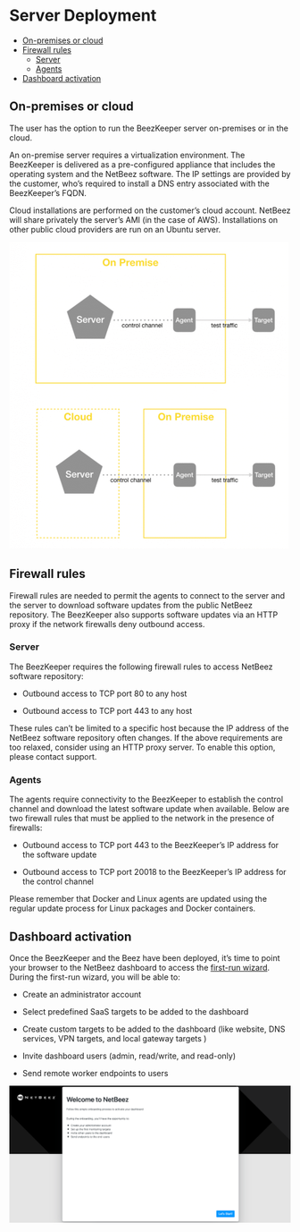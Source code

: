 # Server Deployment

- [On-premises or cloud](#on-premise-or-cloud)
- [Firewall rules](#firewall-rules)
	- [Server](#server)
	- [Agents](#agents)
- [Dashboard activation](#dashboard-activation)

## On-premises or cloud

The user has the option to run the BeezKeeper server on-premises or in the cloud. 

An on-premise server requires a virtualization environment. The BeezKeeper is delivered as a pre-configured appliance that includes the operating system and the NetBeez software. The IP settings are provided by the customer, who’s required to install a DNS entry associated with the BeezKeeper’s FQDN.

Cloud installations are performed on the customer’s cloud account. NetBeez will share privately the server’s AMI (in the case of AWS). Installations on other public cloud providers are run on an Ubuntu server.

![Deployment Options](assets/12.deployment-options.png)

## Firewall rules

Firewall rules are needed to permit the agents to connect to the server and the server to download software updates from the public NetBeez repository. The BeezKeeper also supports software updates via an HTTP proxy if the network firewalls deny outbound access.

### Server

The BeezKeeper requires the following firewall rules to access NetBeez software repository:

- Outbound access to TCP port 80 to any host
    
- Outbound access to TCP port 443 to any host
    

These rules can’t be limited to a specific host because the IP address of the NetBeez software repository often changes. If the above requirements are too relaxed, consider using an HTTP proxy server. To enable this option, please contact support.

### Agents

The agents require connectivity to the BeezKeeper to establish the control channel and download the latest software update when available. Below are two firewall rules that must be applied to the network in the presence of firewalls:

- Outbound access to TCP port 443 to the BeezKeeper’s IP address for the software update
    
- Outbound access to TCP port 20018 to the BeezKeeper’s IP address for the control channel
    

Please remember that Docker and Linux agents are updated using the regular update process for Linux packages and Docker containers.

## Dashboard activation

Once the BeezKeeper and the Beez have been deployed, it’s time to point your browser to the NetBeez dashboard to access the [first-run wizard](https://netbeez.zendesk.com/hc/en-us/articles/204590039-Setting-Up-NetBeez-First-Run). During the first-run wizard, you will be able to:

- Create an administrator account
    
- Select predefined SaaS targets to be added to the dashboard
    
- Create custom targets to be added to the dashboard (like website, DNS services, VPN targets, and local gateway targets )
    
- Invite dashboard users (admin, read/write, and read-only)
    
- Send remote worker endpoints to users
    

![First-time Wizard](assets/Pasted%20image%2020230907153140.png)